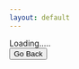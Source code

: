 ```yaml
---
layout: default
---
```

<link href="//fonts.googleapis.com/css?family=Open+Sans:300,400,600,700&amp;lang=en" rel="stylesheet">
<link href="https://drive.google.com/static/doclist/client/css/4152783537-folderlandingpage.css" rel="stylesheet">

<div id="folders" class="flip-contents flip-list-view">Loading.....</div>
<div><button onclick="javascript:window.history.back();">Go Back</button></div>
<script>
var id= urlPara("id");
if (!id)
id="1MGTIataD9rRTVA7qBUZC8Im4Sq99NCri"; 
changeDest(id);
    
function changeDest(id) {
var url = "https://script.google.com/macros/s/AKfycbxBlqDMbMUTyWQvWuxznbaXlZiMzVGNMHY7Vdl_lg2R17XdittE/exec?callback=loadData&id=" ;
var request = jQuery.ajax({
crossDomain: true,
url: url+id,
method: "GET",
dataType: "jsonp"
});
}

// print the returned data
function loadData(e) {
$('#main_content').css('max-width', '100%');
var hiddenDiv = $( '<div></div>' );
hiddenDiv.html(e);
$('#folders').html($('.flip-entry', hiddenDiv));
}

//get url parameters
function urlPara(p){
var url_string = window.location.href;
var url = new URL(url_string);
return url.searchParams.get(p);
}
</script>
